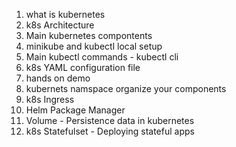 
1. what is kubernetes
2. k8s Architecture
3. Main kubernetes compontents
4. minikube and kubectl local setup
5. Main kubectl commands - kubectl cli
6. k8s YAML configuration file
7. hands on demo
8. kubernets namspace organize your components
9. k8s Ingress
10. Helm Package Manager
11. Volume - Persistence data in kubernetes
12. k8s Statefulset - Deploying stateful apps 
